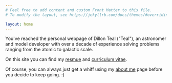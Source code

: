 ```yaml
---
# Feel free to add content and custom Front Matter to this file.
# To modify the layout, see https://jekyllrb.com/docs/themes/#overriding-theme-defaults

layout: home
---
```


You've reached the personal webpage of Dillon Teal ("Teal"), an astronomer and
model developer with over a decade of experience solving problems ranging from
the atomic to galactic scale.

On this site you can find my 
[resmue](/resume) and 
[curriculum vitae](/documents/professional/cv.pdf).

Of course, you can always just get a whiff using my [about me](/about) page
before you decide to keep going. :)
